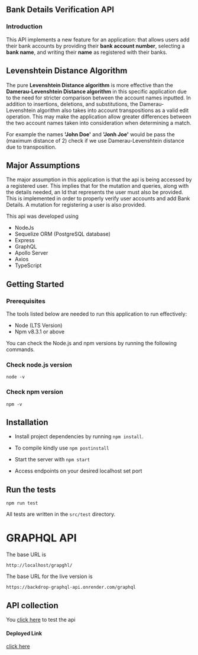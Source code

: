 ## Bank Details Verification API

### Introduction

This API implements a new feature for an application: that allows users add their bank accounts by providing their **bank account number**, selecting a **bank name**, and writing their **name** as registered with their banks.

## Levenshtein Distance Algorithm

The pure **Levenshtein Distance algorithm** is more effective than the **Damerau-Levenshtein Distance algorithm** in this specific application due to the need for stricter comparison between the account names inputted. In addition to insertions, deletions, and substitutions, the Damerau-Levenshtein algorithm also takes into account transpositions as a valid edit operation. This may make the application allow greater differences between the two account names taken into consideration when determining a match.

For example the names **'John Doe'** and **'Jonh Joe'** would be pass the (maximum distance of 2) check if we use Damerau-Levenshtein distance due to transposition.

## Major Assumptions

The major assumption in this application is that the api is being accessed by a registered user. This implies that for the mutation and queries, along with the details needed, an Id that represents the user must also be provided. This is implemented in order to properly verify user accounts and add Bank Details.
A mutation for registering a user is also provided.

This api was developed using

-   NodeJs
-   Sequelize ORM (PostgreSQL database)
-   Express
-   GraphQL
-   Apollo Server
-   Axios
-   TypeScript

## Getting Started

### Prerequisites

The tools listed below are needed to run this application to run effectively:

-   Node (LTS Version)
-   Npm v8.3.1 or above

You can check the Node.js and npm versions by running the following commands.

### Check node.js version

`node -v`

### Check npm version

`npm -v`

## Installation

-   Install project dependencies by running `npm install`.

-   To compile kindly use `npm postinstall`

-   Start the server with `npm start`

-   Access endpoints on your desired localhost set port

## Run the tests

```shell
npm run test
```

All tests are written in the `src/test` directory.

# GRAPHQL API

The base URL is

    http://localhost/grapghl/

The base URL for the live version is

    https://backdrop-graphql-api.onrender.com/graphql

## API collection

You [click here](https://studio.apollographql.com/sandbox/explorer?endpoint=https%3A%2F%2Fbackdrop-graphql-api.onrender.com%2Fgraphql&explorerURLState=N4IgJg9gxgrgtgUwHYBcQC4QEcYIE4CeAFACQDmCKAglFBDKgHICGiAIsys%2BgAQDilGnQYoW7TswCUPYAB0kPHhWq16TVgiLKha0Ro5de5QapFiEBqfIC%2B8%2BXBhcUASwhJSMAM75zvAMooeM5IZACEknIKPFB4CJwIAKreeERePhpGaXjm0pGKis5g8vk8WQD6SBrF%2BcymqBVVUYq1wvVI8ABG%2BNWKHcxIANZldGAIPTzOnmUAbvjOAGbOCEVRtkhrdkgOTq4KVGBgAEL9A2yUzM4ANp6kfYNnXFeevMf350-hMtXMB6%2Bn79ciHd-o9rkZgQ8LtdcuNCuMWroGoh4XUUBVOt0mjxgcMIKNYVNZkFFstqms1iAADQgabMILMDqXBCeDAgOR4aqyEBZcxc3hchAAdwgcGYXMpsg5US5EIBnj5XylJS5cIwPC5ABZxZLxlyEWYqmquQB5ABeEFiPAAosLRdqlfk9ajGBiOUaQAAmAAMAHYAKwar0ev0egDM9t1IGBAGE8WN3V7Q%2BGQDqsanFNYJQ6udpnfoJAr2ZHVfzPRG01GTrH8Qmk%2BXlSB9UxXQquR6AIzt0OBkMADi1KYdtil1ipIAAFnFRngWZguVyx54Ys4AA5oTAgaxAA) to test the api

#### Deployed Link

[click here](https://backdrop-graphql-api.onrender.com/graphql)
